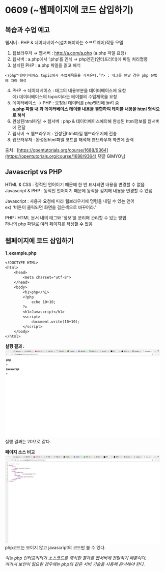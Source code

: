 # 0609 (~웹페이지에 코드 삽입하기)

## 복습과 수업 예고

웹서버 : PHP & 데이터베이스(설치해야하는 소프트웨어)작동 모델  
1) 웹브라우저 → 웹서버 : http://a.com/a.php (a.php 파일 요청)  
2) 웹서버 : a.php에서 ‘.php’를 인식 → php엔진(인터프리터)에 파일 처리명령  
3) 설치된 PHP : a.php 파일을 읽고 해석  
```
<?php“데이터베이스 topic에서 수업제목들을 가져온다.”?> : 태그를 만날 경우 php 문법에 따라 해석  
```
4) PHP → 데이터베이스 : <?php"내용"?> 태그의 내용부분을 데이터베이스에 요청  
예) 데이터베이스의 topic이라는 테이블의 수업제목을 요청  
5) 데이터베이스 → PHP : 요청된 데이터를 php엔진에 돌려 줌  
__a.php 파일 내 <?php'내용'?>과 데이터베이스 테이블 내용을 결합하여
테이블 내용을 html 형식으로 해석__  
6) 완성된html파일 → 웹서버 : php & 데이터베이스에의해 완성된 html정보를 웹서버에 전달  
7) 웹서버 → 웹브라우저 : 완성된html파일 웹브라우저에 전송  
8) 웹브라우저 : 완성된html파일 코드를 해석해 웹브라우저 화면에 출력  
  
출처 : [https://opentutorials.org/course/1688/9364](https://opentutorials.org/course/1688/9364) 댓글 GIMYO님  


## Javascript vs PHP
HTML & CSS : 정적인 언어이기 때문에 한 번 표시되면 내용을 변경할 수 없음  
Javascript & PHP : 동적인 언어이기 때문에 동작을 감지해 내용을 변경할 수 있음  
  
Javascript : 사용자 요청에 따라 웹브라우저에 명령을 내릴 수 있는 언어  
ex) '버튼이 클릭되면 화면을 검은색으로 바꾸어라.'  
  
PHP : HTML 문서 내의 태그와 '정보'를 분리해 관리할 수 있는 방법  
하나의 php 파일로 여러 페이지를 작성할 수 있음  


## 웹페이지에 코드 삽입하기

**1_example.php**

```
<!DOCTYPE HTML>
<html>
    <head>
        <meta charset="utf-8">
    </head>
    <body>
        <h1>php</h1>
        <?php
            echo 10+10;
        ?>
        <h1>Javascript</h1>
        <script>
            document.write(10+10);
        </script>
    </body>
</html>
```

**실행 결과 :**  
![실행 결과](./resources/result.png)  
실행 결과는 20으로 같다.  
  
**페이지 소스 비교**  
![페이지 소스 비교](./resources/pageSource.png)  
php코드는 보이지 않고 javascript의 코드만 볼 수 있다.  
  
*이는 php 인터프리터가 소스코드를 해석한 결과를 웹서버에 전달하기 때문이다.*  
*따라서 보안이 필요한 경우에는 php와 같은 서버 기술을 사용해 은닉해야 한다.*  



